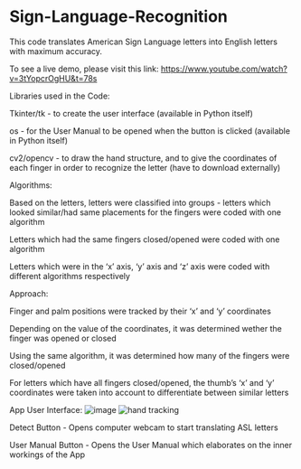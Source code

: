 # Sign-Language-Recognition
This code translates American Sign Language letters into English letters with maximum accuracy.

To see a live demo, please visit this link: https://www.youtube.com/watch?v=3tYopcrOgHU&t=78s

Libraries used in the Code:

Tkinter/tk - to create the user interface (available in Python itself)

os - for the User Manual to be opened when the button is clicked (available in Python itself)

cv2/opencv - to draw the hand structure, and to give the coordinates of each finger in order to recognize the letter (have to download externally)

Algorithms:

Based on the letters, letters were classified into groups - letters which looked similar/had same placements for the fingers were coded with one algorithm

Letters which had the same fingers closed/opened were coded with one algorithm

Letters which were in the ‘x’ axis, ‘y’ axis and ‘z’ axis were coded with different algorithms respectively

Approach:

Finger and palm positions were tracked by their ‘x’ and ‘y’ coordinates

Depending on the value of the coordinates, it was determined wether the finger was opened or closed

Using the same algorithm, it was determined how many of the fingers were closed/opened

For letters which have all fingers closed/opened, the thumb’s ‘x’ and ‘y’ coordinates were taken into account to differentiate between similar letters



App User Interface:
![image](https://user-images.githubusercontent.com/65762697/155881080-35f7cee3-0661-407d-bf2b-34f2733d0d13.png)
![hand tracking](https://user-images.githubusercontent.com/65762697/155881210-61db0d58-6866-4858-a5b2-77922d7d5560.png)


Detect Button - Opens computer webcam to start translating ASL letters

User Manual Button - Opens the User Manual which elaborates on the inner workings of the App
